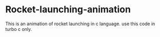 # Rocket-launching-animation
This is an animation of rocket launching in c language. use this code in turbo c only. 
